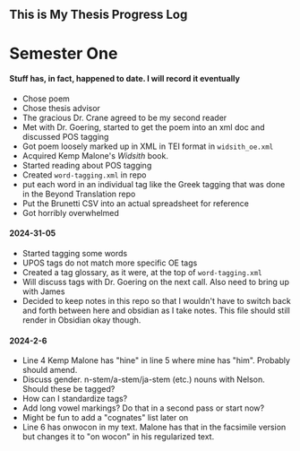 ## This is My Thesis Progress Log

# Semester One

#### Stuff has, in fact, happened to date. I will record it eventually
* Chose poem
* Chose thesis advisor
* The gracious Dr. Crane agreed to be my second reader
* Met with Dr. Goering, started to get the poem into an xml doc and discussed POS tagging
* Got poem loosely marked up in XML in TEI format in `widsith_oe.xml`
* Acquired Kemp Malone's _Widsith_ book.
* Started reading about POS tagging
* Created `word-tagging.xml` in repo
* put each word in an individual tag like the Greek tagging that was done in the Beyond Translation repo
* Put the Brunetti CSV into an actual spreadsheet for reference
* Got horribly overwhelmed

#### 2024-31-05
* Started tagging some words
* UPOS tags do not match more specific OE tags
* Created a tag glossary, as it were, at the top of `word-tagging.xml`
* Will discuss tags with Dr. Goering on the next call. Also need to bring up with James
* Decided to keep notes in this repo so that I wouldn't have to switch back and forth between here and obsidian as I take notes. This file should still render in Obsidian okay though.

#### 2024-2-6
* Line 4 Kemp Malone has "hine" in line 5 where mine has "him". Probably should amend.
* Discuss gender. n-stem/a-stem/ja-stem (etc.) nouns with Nelson. Should these be tagged?
* How can I standardize tags?
* Add long vowel markings? Do that in a second pass or start now?
* Might be fun to add a "cognates" list later on
* Line 6 has onwocon in my text. Malone has that in the facsimile version but changes it to "on wocon" in his regularized text.